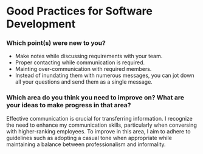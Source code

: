 # Good Practices for Software Development

### Which point(s) were new to you?
* Make notes while discussing requirements with your team.
* Proper contacting while communication is required.
* Mainting over-communication with required members.
* Instead of inundating them with numerous messages, you can jot down all your questions and send them as a single message.

### Which area do you think you need to improve on? What are your ideas to make progress in that area?


Effective communication is crucial for transferring information. I recognize the need to enhance my communication skills, particularly when conversing with higher-ranking employees. To improve in this area, I aim to adhere to guidelines such as adopting a casual tone when appropriate while maintaining a balance between professionalism and informality.